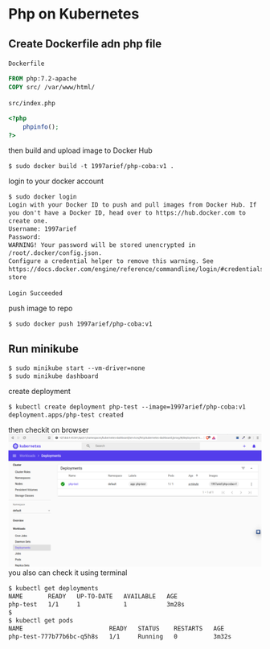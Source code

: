 # Php on Kubernetes
## Create Dockerfile adn php file
`Dockerfile`
```dockerfile
FROM php:7.2-apache
COPY src/ /var/www/html/
```
`src/index.php`
```php
<?php
    phpinfo();
?>
```
then build and upload image to Docker Hub
```
$ sudo docker build -t 1997arief/php-coba:v1 .
```
login to your docker account
```
$ sudo docker login
Login with your Docker ID to push and pull images from Docker Hub. If you don't have a Docker ID, head over to https://hub.docker.com to create one.
Username: 1997arief
Password: 
WARNING! Your password will be stored unencrypted in /root/.docker/config.json.
Configure a credential helper to remove this warning. See
https://docs.docker.com/engine/reference/commandline/login/#credentials-store

Login Succeeded
```
push image to repo
```
$ sudo docker push 1997arief/php-coba:v1
```
## Run minikube
```
$ sudo minikube start --vm-driver=none
$ sudo minikube dashboard
```
create deployment 
```
$ kubectl create deployment php-test --image=1997arief/php-coba:v1
deployment.apps/php-test created
```
then checkit on browser  
![kuber](img/01.png)  
you also can check it using terminal  
```
$ kubectl get deployments
NAME       READY   UP-TO-DATE   AVAILABLE   AGE
php-test   1/1     1            1           3m28s
$
$ kubectl get pods
NAME                        READY   STATUS    RESTARTS   AGE
php-test-777b77b6bc-q5h8s   1/1     Running   0          3m32s

```